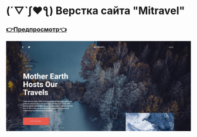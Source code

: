 # (´▽`ʃ❤ƪ) Верстка сайта "Mitravel" 
### [👉Предпросмотр👈](https://franzzzz1.github.io/Mitravel/)
![Preview Image](https://github.com/FranzZZz1/Mitravel/raw/main/img/featured-posters/1.jpg)
